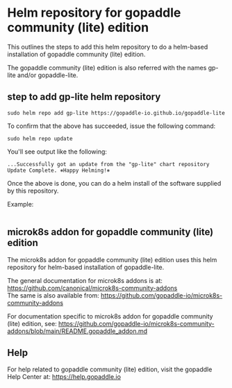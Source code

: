 # Helm repository for gopaddle community (lite) edition

This outlines the steps to add this helm repository to do a helm-based
installation of gopaddle community (lite) edition.

The gopaddle community (lite) edition is also referred with the names
gp-lite and/or gopaddle-lite.

## step to add gp-lite helm repository
```
sudo helm repo add gp-lite https://gopaddle-io.github.io/gopaddle-lite
```

To confirm that the above has succeeded, issue the following command:
```
sudo helm repo update
```

You'll see output like the following:
```
...Successfully got an update from the "gp-lite" chart repository
Update Complete. ⎈Happy Helming!⎈
```

Once the above is done, you can do a helm install of the software supplied
by this repository.

Example:
```
```

## microk8s addon for gopaddle community (lite) edition

The microk8s addon for gopaddle community (lite) edition uses this helm
repository for helm-based installation of gopaddle-lite.

The general documentation for microk8s addons is at:
https://github.com/canonical/microk8s-community-addons  
The same is also available from:
https://github.com/gopaddle-io/microk8s-community-addons
  
For documentation specific to microk8s addon for gopaddle community (lite)
edition, see:
https://github.com/gopaddle-io/microk8s-community-addons/blob/main/README.gopaddle_addon.md

## Help

For help related to gopaddle community (lite) edition, visit the gopaddle Help Center at:
     https://help.gopaddle.io
